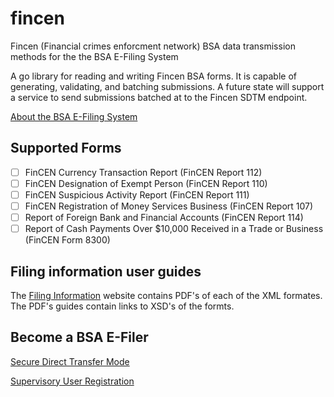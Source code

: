 # fincen
Fincen (Financial crimes enforcment network) BSA data transmission methods for the the BSA E-Filing System

A go library for reading and writing Fincen BSA forms. It is capable of generating, validating, and batching submissions. A future state will support a service to send submissions batched at to the Fincen SDTM endpoint.  

[About the BSA E-Filing System](https://bsaefiling.fincen.treas.gov/AboutBsa.html)

## Supported Forms 

- [ ] FinCEN Currency Transaction Report (FinCEN Report 112)
- [ ] FinCEN Designation of Exempt Person (FinCEN Report 110)
- [ ] FinCEN Suspicious Activity Report (FinCEN Report 111)
- [ ] FinCEN Registration of Money Services Business (FinCEN Report 107)
- [ ] Report of Foreign Bank and Financial Accounts (FinCEN Report 114)
- [ ] Report of Cash Payments Over $10,000 Received in a Trade or Business (FinCEN Form 8300)

## Filing information user guides 

The [Filing Information](https://bsaefiling.fincen.treas.gov/FilingInformation.html) website contains PDF's of each of the XML formates. The PDF's guides contain links to XSD's of the formts. 



## Become a BSA E-Filer 

[Secure Direct Transfer Mode](https://bsaefiling.fincen.treas.gov/SDTMInfo.html)

[Supervisory User Registration](https://bsaefiling1.fincen.treas.gov/AddUser)


